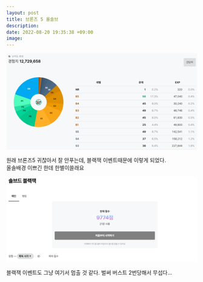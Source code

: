 ```yaml
---
layout: post
title: 브론즈 5 올솔브
description: 
date: 2022-08-20 19:35:38 +09:00
image: 
---
```


![사진](/assets/images/postimg/bronze5.png)

원래 브론즈5 귀찮아서 잘 안푸는데, 블랙잭 이벤트때문에 이렇게 되었다.  
올솔배경 이쁘긴 한데 한별이쓸래요

![사진](/assets/images/postimg/black.png)

블랙잭 이벤트도 그냥 여기서 멈출 것 같다. 벌써 버스트 2번당해서 무섭다...